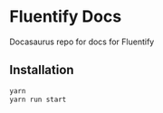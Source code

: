 # Fluentify Docs

Docasaurus repo for docs for Fluentify

## Installation

```bash
yarn
yarn run start
```
